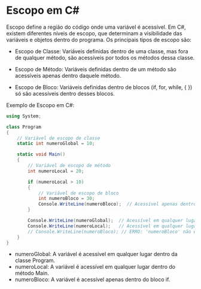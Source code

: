 # Escopo em C#

Escopo define a região do código onde uma variável é acessível. Em C#, existem diferentes níveis de escopo, que determinam a visibilidade das variáveis e objetos dentro do programa. Os principais tipos de escopo são:

- Escopo de Classe: Variáveis definidas dentro de uma classe, mas fora de qualquer método, são acessíveis por todos os métodos dessa classe.

- Escopo de Método: Variáveis definidas dentro de um método são acessíveis apenas dentro daquele método.

- Escopo de Bloco: Variáveis definidas dentro de blocos (if, for, while, { }) só são acessíveis dentro desses blocos.


Exemplo de Escopo em C#:

```csharp
using System;

class Program
{
    // Variável de escopo de classe
    static int numeroGlobal = 10;

    static void Main()
    {
        // Variável de escopo de método
        int numeroLocal = 20;

        if (numeroLocal > 10)
        {
            // Variável de escopo de bloco
            int numeroBloco = 30;
            Console.WriteLine(numeroBloco);  // Acessível apenas dentro deste bloco
        }

        Console.WriteLine(numeroGlobal);  // Acessível em qualquer lugar da classe
        Console.WriteLine(numeroLocal);   // Acessível em qualquer lugar do método
        // Console.WriteLine(numeroBloco); // ERRO: 'numeroBloco' não é acessível fora do bloco 'if'
    }
}
```

- numeroGlobal: A variável é acessível em qualquer lugar dentro da classe Program.
- numeroLocal: A variável é acessível em qualquer lugar dentro do método Main.
- numeroBloco: A variável é acessível apenas dentro do bloco if.







```csharp
```
